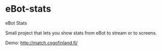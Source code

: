 # eBot-stats
eBot Stats

Small project that lets you show stats from eBot to stream or to screens.

Demo: http://match.csgofinland.fi/
